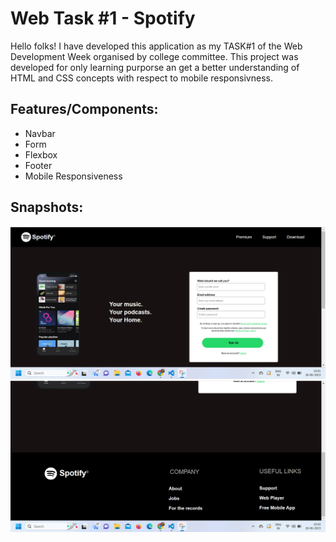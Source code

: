 # Web Task #1 - Spotify
Hello folks! 
I have developed this application as my TASK#1 of the Web Development Week organised by college committee. This project was developed for only learning purporse an get a better understanding of HTML and CSS concepts with respect to mobile responsivness.

## Features/Components: 
- Navbar
- Form
- Flexbox
- Footer
- Mobile Responsiveness

## Snapshots:

<img src="Screenshot 2023-06-26 104152.png"/>

<br/>

<img src="Screenshot 2023-06-26 104232.png"/>
